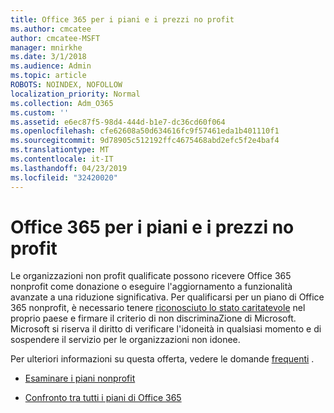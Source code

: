 ```yaml
---
title: Office 365 per i piani e i prezzi no profit
ms.author: cmcatee
author: cmcatee-MSFT
manager: mnirkhe
ms.date: 3/1/2018
ms.audience: Admin
ms.topic: article
ROBOTS: NOINDEX, NOFOLLOW
localization_priority: Normal
ms.collection: Adm_O365
ms.custom: ''
ms.assetid: e6ec87f5-98d4-444d-b1e7-dc36cd60f064
ms.openlocfilehash: cfe62608a50d634616fc9f57461eda1b401110f1
ms.sourcegitcommit: 9d78905c512192ffc4675468abd2efc5f2e4baf4
ms.translationtype: MT
ms.contentlocale: it-IT
ms.lasthandoff: 04/23/2019
ms.locfileid: "32420020"
---
```

# <a name="office-365-for-nonprofit-plans-and-pricing"></a>Office 365 per i piani e i prezzi no profit

Le organizzazioni non profit qualificate possono ricevere Office 365 nonprofit come donazione o eseguire l'aggiornamento a funzionalità avanzate a una riduzione significativa. Per qualificarsi per un piano di Office 365 nonprofit, è necessario tenere [riconosciuto lo stato caritatevole](https://go.microsoft.com/fwlink/p/?LinkID=330253) nel proprio paese e firmare il criterio di non discriminaZione di Microsoft. Microsoft si riserva il diritto di verificare l'idoneità in qualsiasi momento e di sospendere il servizio per le organizzazioni non idonee. 
  
Per ulteriori informazioni su questa offerta, vedere le domande [frequenti](https://products.office.com/nonprofit/office-365-nonprofit) . 
  
- [Esaminare i piani nonprofit](https://products.office.com/nonprofit/office-365-nonprofit-plans-and-pricing?tab=1)
    
- [Confronto tra tutti i piani di Office 365](https://products.office.com/business/compare-more-office-365-for-business-plans)
    

